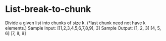 # List-break-to-chunk
Divide a given list into chunks of size k. (*last chunk need not have k elements.) Sample Input: [[1,2,3,4,5,6,7,8,9], 3] Sample Output:  [1, 2, 3] [4, 5, 6] [7, 8, 9]
